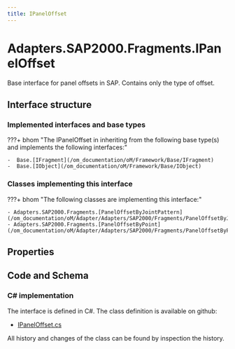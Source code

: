 ```yaml
---
title: IPanelOffset
---
```


# Adapters.SAP2000.Fragments.IPanelOffset

Base interface for panel offsets in SAP. Contains only the type of offset.

## Interface structure

### Implemented interfaces and base types

???+ bhom "The IPanelOffset in inheriting from the following base type(s) and implements the following interfaces:"

    -  Base.[IFragment](/om_documentation/oM/Framework/Base/IFragment)
    -  Base.[IObject](/om_documentation/oM/Framework/Base/IObject)


### Classes implementing this interface

???+ bhom "The following classes are implementing this interface:"

    - Adapters.SAP2000.Fragments.[PanelOffsetByJointPattern](/om_documentation/oM/Adapter/Adapters/SAP2000/Fragments/PanelOffsetByJointPattern)
    - Adapters.SAP2000.Fragments.[PanelOffsetByPoint](/om_documentation/oM/Adapter/Adapters/SAP2000/Fragments/PanelOffsetByPoint)


## Properties

## Code and Schema

### C# implementation

The interface is defined in C#. The class definition is available on github:

- [IPanelOffset.cs](https://github.com/BHoM/SAP2000_Toolkit/blob/develop/SAP2000_oM/Fragments/IPanelOffset.cs)

All history and changes of the class can be found by inspection the history.
